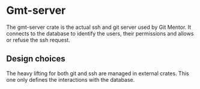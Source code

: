 # Gmt-server

The gmt-server crate is the actual ssh and git server used by Git Mentor. It connects to the database to identify the users, their permissions and allows or refuse the ssh request.

## Design choices

The heavy lifting for both git and ssh are managed in external crates. This one only defines the interactions with the database.